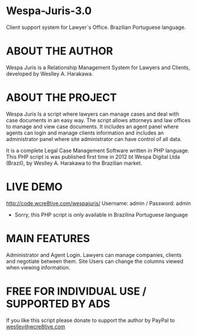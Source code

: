 # Wespa-Juris-3.0
Client support system for Lawyer´s Office. Brazilian Portuguese language.

# ABOUT THE AUTHOR
Wespa Juris is a Relationship Management System for Lawyers and Clients, developed by Weslley A. Harakawa. 

# ABOUT THE PROJECT
Wespa Juris Is a script where lawyers can manage cases and deal with case documents in an easy way. The script allows attorneys and law offices to manage and view case documents. It includes an agent panel where agents can login and manage clients information and includes an administrator panel where site administrator can have control of all data.

It is a complete Legal Case Management Software written in PHP language. This PHP script is was published first time in 2012 bt Wespa Digital Ltda (Brazil), by Weslley A. Harakawa to the Brazilian market.

# LIVE DEMO
http://code.wcre8tive.com/wespajuris/
Username: admin / Password: admin

* Sorry, this PHP script is only available in Brazilina Portuguese language

# MAIN FEATURES
Administrator and Agent Login. Lawyers can manage companies, clients and negotiate between them. Site Users can change the columns viewed when viewing information.

# FREE FOR INDIVIDUAL USE / SUPPORTED BY ADS
If you like this script please donate to support the author by PayPal to weslley@wcre8tive.com
